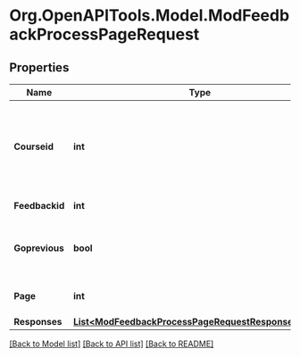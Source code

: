 # Org.OpenAPITools.Model.ModFeedbackProcessPageRequest

## Properties

Name | Type | Description | Notes
------------ | ------------- | ------------- | -------------
**Courseid** | **int** | Course where user completes the feedback (for site feedbacks only). | [optional] [default to 0]
**Feedbackid** | **int** | Feedback instance id. | 
**Goprevious** | **bool** | Whether we want to jump to previous page. | [optional] [default to false]
**Page** | **int** | The page being processed. | [default to null]
**Responses** | [**List&lt;ModFeedbackProcessPageRequestResponsesInner&gt;**](ModFeedbackProcessPageRequestResponsesInner.md) |  | [optional] 

[[Back to Model list]](../README.md#documentation-for-models) [[Back to API list]](../README.md#documentation-for-api-endpoints) [[Back to README]](../README.md)

